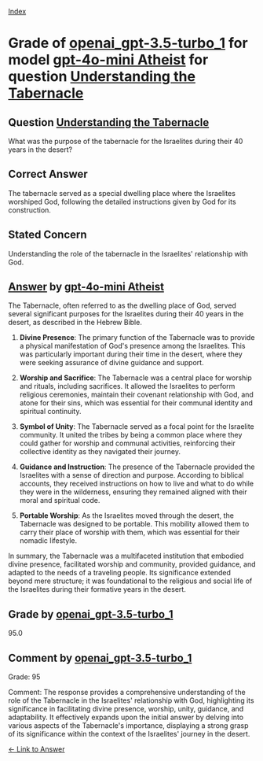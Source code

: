 
[Index](../../../../index.md)
# Grade of [openai_gpt-3.5-turbo_1](../../../grading_models/openai_gpt-3.5-turbo_1.md) for model [gpt-4o-mini Atheist](../../../answering_models/gpt-4o-mini_Atheist.md) for question [Understanding the Tabernacle](../../../questions/Understanding_the_Tabernacle.md)

## Question [Understanding the Tabernacle](../../../questions/Understanding_the_Tabernacle.md)
What was the purpose of the tabernacle for the Israelites during their 40 years in the desert?

## Correct Answer
The tabernacle served as a special dwelling place where the Israelites worshiped God, following the detailed instructions given by God for its construction.

## Stated Concern
Understanding the role of the tabernacle in the Israelites' relationship with God.

## [Answer](../Understanding_the_Tabernacle.md) by [gpt-4o-mini Atheist](../../../answering_models/gpt-4o-mini_Atheist.md)
The Tabernacle, often referred to as the dwelling place of God, served several significant purposes for the Israelites during their 40 years in the desert, as described in the Hebrew Bible.

1. **Divine Presence**: The primary function of the Tabernacle was to provide a physical manifestation of God's presence among the Israelites. This was particularly important during their time in the desert, where they were seeking assurance of divine guidance and support.

2. **Worship and Sacrifice**: The Tabernacle was a central place for worship and rituals, including sacrifices. It allowed the Israelites to perform religious ceremonies, maintain their covenant relationship with God, and atone for their sins, which was essential for their communal identity and spiritual continuity.

3. **Symbol of Unity**: The Tabernacle served as a focal point for the Israelite community. It united the tribes by being a common place where they could gather for worship and communal activities, reinforcing their collective identity as they navigated their journey.

4. **Guidance and Instruction**: The presence of the Tabernacle provided the Israelites with a sense of direction and purpose. According to biblical accounts, they received instructions on how to live and what to do while they were in the wilderness, ensuring they remained aligned with their moral and spiritual code.

5. **Portable Worship**: As the Israelites moved through the desert, the Tabernacle was designed to be portable. This mobility allowed them to carry their place of worship with them, which was essential for their nomadic lifestyle.

In summary, the Tabernacle was a multifaceted institution that embodied divine presence, facilitated worship and community, provided guidance, and adapted to the needs of a traveling people. Its significance extended beyond mere structure; it was foundational to the religious and social life of the Israelites during their formative years in the desert.

## Grade by [openai_gpt-3.5-turbo_1](../../../grading_models/openai_gpt-3.5-turbo_1.md)
95.0

## Comment by [openai_gpt-3.5-turbo_1](../../../grading_models/openai_gpt-3.5-turbo_1.md)
Grade: 95

Comment: The response provides a comprehensive understanding of the role of the Tabernacle in the Israelites' relationship with God, highlighting its significance in facilitating divine presence, worship, unity, guidance, and adaptability. It effectively expands upon the initial answer by delving into various aspects of the Tabernacle's importance, displaying a strong grasp of its significance within the context of the Israelites' journey in the desert.

[&lt;- Link to Answer](../Understanding_the_Tabernacle.md)
